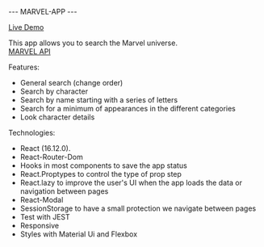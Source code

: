  --- MARVEL-APP --- 

[Live Demo](https://marvel-app.eddiberenguer.now.sh)

This app allows you to search the Marvel universe.  
[MARVEL API](https://developer.marvel.com/docs)

Features:
- General search (change order)
- Search by character
- Search by name starting with a series of letters
- Search for a minimum of appearances in the different   categories
- Look character details

Technologies:  
- React (16.12.0).  
- React-Router-Dom  
- Hooks in most components to save the app status  
- React.Proptypes to control the type of prop step
- React.lazy to improve the user's UI when the app loads the data or navigation between pages  
- React-Modal  
- SessionStorage to have a small protection we navigate between pages  
- Test with JEST
- Responsive
- Styles with Material Ui and Flexbox

